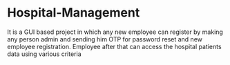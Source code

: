 # Hospital-Management
It is a GUI based project in which any new employee can register by making any person admin and sending him OTP for password reset and new employee registration. Employee after that can access the hospital patients data using various criteria 
